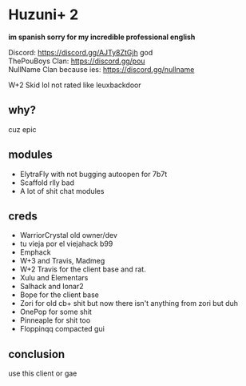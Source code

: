 # Huzuni+ 2
**im spanish sorry for my incredible professional english**<br>

 
Discord: https://discord.gg/AJTy8ZtGjh god<br>
ThePouBoys Clan: https://discord.gg/pou <br>
NullName Clan because ies: https://discord.gg/nullname

W+2 Skid lol
not rated like leuxbackdoor
## why?
cuz epic
## modules
- ElytraFly with not bugging autoopen for 7b7t
- Scaffold rlly bad
- A lot of shit chat modules

## creds
- WarriorCrystal old owner/dev
- tu vieja por el viejahack b99
- Emphack
- W+3 and Travis, Madmeg
- W+2 Travis for the client base and rat.
- Xulu and Elementars
- Salhack and Ionar2
- Bope for the client base
- Zori for old cb+ shit but now there isn't anything from zori but duh
- OnePop for some shit
- Pinneaple for shit too
- Floppinqq compacted gui
## conclusion
use this client or gae
